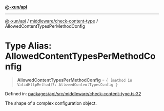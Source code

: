 [**@-xun/api**](../../../README.md)

***

[@-xun/api](../../../README.md) / [middleware/check-content-type](../README.md) / AllowedContentTypesPerMethodConfig

# Type Alias: AllowedContentTypesPerMethodConfig

> **AllowedContentTypesPerMethodConfig** = `{ [method in ValidHttpMethod]?: AllowedContentTypesConfig }`

Defined in: [packages/api/src/middleware/check-content-type.ts:32](https://github.com/Xunnamius/api-utils/blob/57bcbde0493ed3285651262eed2a32e963f10249/packages/api/src/middleware/check-content-type.ts#L32)

The shape of a complex configuration object.
